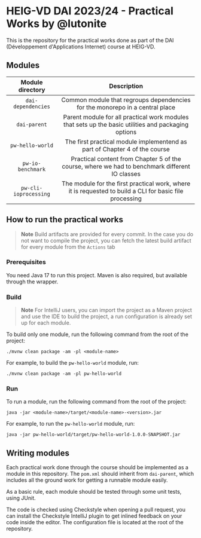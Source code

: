 # HEIG-VD DAI 2023/24 - Practical Works by @lutonite

This is the repository for the practical works done as part of the DAI (Développement d'Applications Internet) course at
HEIG-VD.

## Modules

|   Module directory    |                                               Description                                               |
|:---------------------:|:-------------------------------------------------------------------------------------------------------:|
|  `dai-dependencies`   |              Common module that regroups dependencies for the monorepo in a central place               |
|     `dai-parent`      |   Parent module for all practical work modules that sets up the basic utilities and packaging options   |
|   `pw-hello-world`    |               The first practical module implementend as part of Chapter 4 of the course                |
|   `pw-io-benchmark`   |     Practical content from Chapter 5 of the course, where we had to benchmark different IO classes      |
| `pw-cli-ioprocessing` | The module for the first practical work, where it is requested to build a CLI for basic file processing |

## How to run the practical works

> **Note**
> Build artifacts are provided for every commit. In the case you do not want to compile
> the project, you can fetch the latest build artifact for every module from the `Actions` tab

### Prerequisites

You need Java 17 to run this project. Maven is also required, but available through the wrapper.

### Build

> **Note**
> For IntelliJ users, you can import the project as a Maven project and use the IDE to build the project,
> a run configuration is already set up for each module.

To build only one module, run the following command from the root of the project:

```shell
./mvnw clean package -am -pl <module-name>
```

For example, to build the `pw-hello-world` module, run:

```shell
./mvnw clean package -am -pl pw-hello-world
```

### Run

To run a module, run the following command from the root of the project:

```shell
java -jar <module-name>/target/<module-name>-<version>.jar
```

For example, to run the `pw-hello-world` module, run:

```shell
java -jar pw-hello-world/target/pw-hello-world-1.0.0-SNAPSHOT.jar
```

## Writing modules

Each practical work done through the course should be implemented as a module in this repository.
The `pom.xml` should inherit from `dai-parent`, which includes all the ground work for getting a runnable module easily.

As a basic rule, each module should be tested through some unit tests, using JUnit.

The code is checked using Checkstyle when opening a pull request, you can install the Checkstyle IntelliJ plugin to
get inlined feedback on your code inside the editor. The configuration file is located at the root of the repository.
